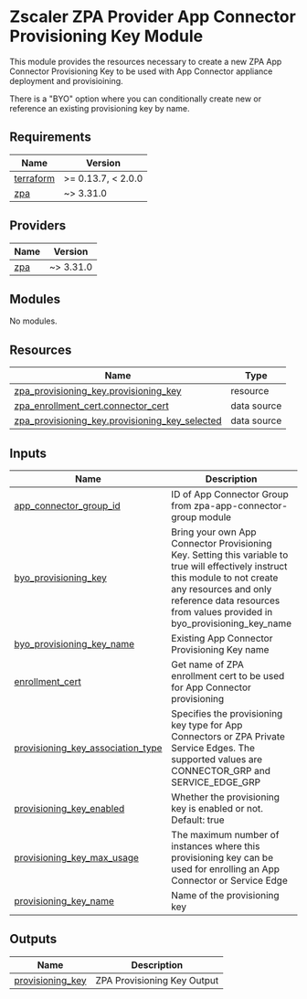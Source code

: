 # Zscaler ZPA Provider App Connector Provisioning Key Module

This module provides the resources necessary to create a new ZPA App Connector Provisioning Key to be used with App Connector appliance deployment and provisioining.

There is a "BYO" option where you can conditionally create new or reference an existing provisioning key by name.

<!-- BEGINNING OF PRE-COMMIT-TERRAFORM DOCS HOOK -->
## Requirements

| Name | Version |
|------|---------|
| <a name="requirement_terraform"></a> [terraform](#requirement\_terraform) | >= 0.13.7, < 2.0.0 |
| <a name="requirement_zpa"></a> [zpa](#requirement\_zpa) | ~> 3.31.0 |

## Providers

| Name | Version |
|------|---------|
| <a name="provider_zpa"></a> [zpa](#provider\_zpa) | ~> 3.31.0 |

## Modules

No modules.

## Resources

| Name | Type |
|------|------|
| [zpa_provisioning_key.provisioning_key](https://registry.terraform.io/providers/zscaler/zpa/latest/docs/resources/provisioning_key) | resource |
| [zpa_enrollment_cert.connector_cert](https://registry.terraform.io/providers/zscaler/zpa/latest/docs/data-sources/enrollment_cert) | data source |
| [zpa_provisioning_key.provisioning_key_selected](https://registry.terraform.io/providers/zscaler/zpa/latest/docs/data-sources/provisioning_key) | data source |

## Inputs

| Name | Description | Type | Default | Required |
|------|-------------|------|---------|:--------:|
| <a name="input_app_connector_group_id"></a> [app\_connector\_group\_id](#input\_app\_connector\_group\_id) | ID of App Connector Group from zpa-app-connector-group module | `string` | `null` | no |
| <a name="input_byo_provisioning_key"></a> [byo\_provisioning\_key](#input\_byo\_provisioning\_key) | Bring your own App Connector Provisioning Key. Setting this variable to true will effectively instruct this module to not create any resources and only reference data resources from values provided in byo\_provisioning\_key\_name | `bool` | `false` | no |
| <a name="input_byo_provisioning_key_name"></a> [byo\_provisioning\_key\_name](#input\_byo\_provisioning\_key\_name) | Existing App Connector Provisioning Key name | `string` | `null` | no |
| <a name="input_enrollment_cert"></a> [enrollment\_cert](#input\_enrollment\_cert) | Get name of ZPA enrollment cert to be used for App Connector provisioning | `string` | `"Connector"` | no |
| <a name="input_provisioning_key_association_type"></a> [provisioning\_key\_association\_type](#input\_provisioning\_key\_association\_type) | Specifies the provisioning key type for App Connectors or ZPA Private Service Edges. The supported values are CONNECTOR\_GRP and SERVICE\_EDGE\_GRP | `string` | `"CONNECTOR_GRP"` | no |
| <a name="input_provisioning_key_enabled"></a> [provisioning\_key\_enabled](#input\_provisioning\_key\_enabled) | Whether the provisioning key is enabled or not. Default: true | `bool` | `true` | no |
| <a name="input_provisioning_key_max_usage"></a> [provisioning\_key\_max\_usage](#input\_provisioning\_key\_max\_usage) | The maximum number of instances where this provisioning key can be used for enrolling an App Connector or Service Edge | `number` | n/a | yes |
| <a name="input_provisioning_key_name"></a> [provisioning\_key\_name](#input\_provisioning\_key\_name) | Name of the provisioning key | `string` | n/a | yes |

## Outputs

| Name | Description |
|------|-------------|
| <a name="output_provisioning_key"></a> [provisioning\_key](#output\_provisioning\_key) | ZPA Provisioning Key Output |
<!-- END OF PRE-COMMIT-TERRAFORM DOCS HOOK -->
